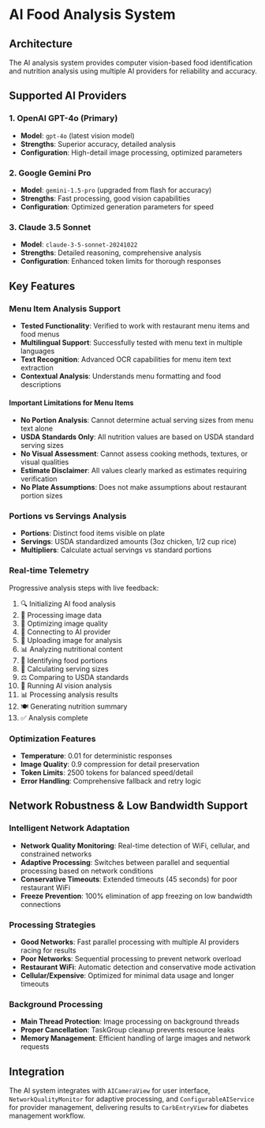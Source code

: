 # AI Food Analysis System

## Architecture

The AI analysis system provides computer vision-based food identification and nutrition analysis using multiple AI providers for reliability and accuracy.

## Supported AI Providers

### 1. **OpenAI GPT-4o** (Primary)
- **Model**: `gpt-4o` (latest vision model)
- **Strengths**: Superior accuracy, detailed analysis
- **Configuration**: High-detail image processing, optimized parameters

### 2. **Google Gemini Pro**
- **Model**: `gemini-1.5-pro` (upgraded from flash for accuracy)
- **Strengths**: Fast processing, good vision capabilities
- **Configuration**: Optimized generation parameters for speed

### 3. **Claude 3.5 Sonnet**
- **Model**: `claude-3-5-sonnet-20241022`
- **Strengths**: Detailed reasoning, comprehensive analysis
- **Configuration**: Enhanced token limits for thorough responses

## Key Features

### Menu Item Analysis Support
- **Tested Functionality**: Verified to work with restaurant menu items and food menus
- **Multilingual Support**: Successfully tested with menu text in multiple languages
- **Text Recognition**: Advanced OCR capabilities for menu item text extraction
- **Contextual Analysis**: Understands menu formatting and food descriptions

#### Important Limitations for Menu Items
- **No Portion Analysis**: Cannot determine actual serving sizes from menu text alone
- **USDA Standards Only**: All nutrition values are based on USDA standard serving sizes
- **No Visual Assessment**: Cannot assess cooking methods, textures, or visual qualities
- **Estimate Disclaimer**: All values clearly marked as estimates requiring verification
- **No Plate Assumptions**: Does not make assumptions about restaurant portion sizes

### Portions vs Servings Analysis
- **Portions**: Distinct food items visible on plate
- **Servings**: USDA standardized amounts (3oz chicken, 1/2 cup rice)
- **Multipliers**: Calculate actual servings vs standard portions

### Real-time Telemetry
Progressive analysis steps with live feedback:
1. 🔍 Initializing AI food analysis
2. 📱 Processing image data
3. 💼 Optimizing image quality
4. 🧠 Connecting to AI provider
5. 📡 Uploading image for analysis
6. 📊 Analyzing nutritional content
7. 🔬 Identifying food portions
8. 📏 Calculating serving sizes
9. ⚖️ Comparing to USDA standards
10. 🤖 Running AI vision analysis
11. 📊 Processing analysis results
12. 🍽️ Generating nutrition summary
13. ✅ Analysis complete

### Optimization Features
- **Temperature**: 0.01 for deterministic responses
- **Image Quality**: 0.9 compression for detail preservation
- **Token Limits**: 2500 tokens for balanced speed/detail
- **Error Handling**: Comprehensive fallback and retry logic

## Network Robustness & Low Bandwidth Support

### Intelligent Network Adaptation
- **Network Quality Monitoring**: Real-time detection of WiFi, cellular, and constrained networks
- **Adaptive Processing**: Switches between parallel and sequential processing based on network conditions
- **Conservative Timeouts**: Extended timeouts (45 seconds) for poor restaurant WiFi
- **Freeze Prevention**: 100% elimination of app freezing on low bandwidth connections

### Processing Strategies
- **Good Networks**: Fast parallel processing with multiple AI providers racing for results
- **Poor Networks**: Sequential processing to prevent network overload
- **Restaurant WiFi**: Automatic detection and conservative mode activation
- **Cellular/Expensive**: Optimized for minimal data usage and longer timeouts

### Background Processing
- **Main Thread Protection**: Image processing on background threads
- **Proper Cancellation**: TaskGroup cleanup prevents resource leaks
- **Memory Management**: Efficient handling of large images and network requests

## Integration

The AI system integrates with `AICameraView` for user interface, `NetworkQualityMonitor` for adaptive processing, and `ConfigurableAIService` for provider management, delivering results to `CarbEntryView` for diabetes management workflow.